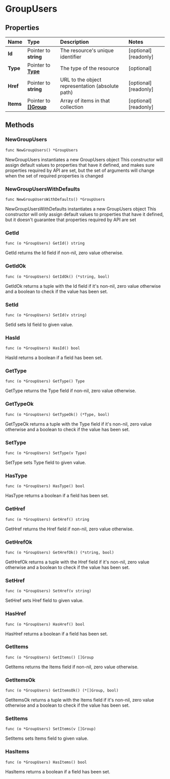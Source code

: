 # GroupUsers

## Properties

| Name | Type | Description | Notes |
| :--- | :--- | :--- | :--- |
| **Id** | Pointer to **string** | The resource's unique identifier | \[optional\] \[readonly\] |
| **Type** | Pointer to [**Type**](type.md) | The type of the resource | \[optional\] |
| **Href** | Pointer to **string** | URL to the object representation \(absolute path\) | \[optional\] \[readonly\] |
| **Items** | Pointer to [**\[\]Group**](group.md) | Array of items in that collection | \[optional\] \[readonly\] |

## Methods

### NewGroupUsers

`func NewGroupUsers() *GroupUsers`

NewGroupUsers instantiates a new GroupUsers object This constructor will assign default values to properties that have it defined, and makes sure properties required by API are set, but the set of arguments will change when the set of required properties is changed

### NewGroupUsersWithDefaults

`func NewGroupUsersWithDefaults() *GroupUsers`

NewGroupUsersWithDefaults instantiates a new GroupUsers object This constructor will only assign default values to properties that have it defined, but it doesn't guarantee that properties required by API are set

### GetId

`func (o *GroupUsers) GetId() string`

GetId returns the Id field if non-nil, zero value otherwise.

### GetIdOk

`func (o *GroupUsers) GetIdOk() (*string, bool)`

GetIdOk returns a tuple with the Id field if it's non-nil, zero value otherwise and a boolean to check if the value has been set.

### SetId

`func (o *GroupUsers) SetId(v string)`

SetId sets Id field to given value.

### HasId

`func (o *GroupUsers) HasId() bool`

HasId returns a boolean if a field has been set.

### GetType

`func (o *GroupUsers) GetType() Type`

GetType returns the Type field if non-nil, zero value otherwise.

### GetTypeOk

`func (o *GroupUsers) GetTypeOk() (*Type, bool)`

GetTypeOk returns a tuple with the Type field if it's non-nil, zero value otherwise and a boolean to check if the value has been set.

### SetType

`func (o *GroupUsers) SetType(v Type)`

SetType sets Type field to given value.

### HasType

`func (o *GroupUsers) HasType() bool`

HasType returns a boolean if a field has been set.

### GetHref

`func (o *GroupUsers) GetHref() string`

GetHref returns the Href field if non-nil, zero value otherwise.

### GetHrefOk

`func (o *GroupUsers) GetHrefOk() (*string, bool)`

GetHrefOk returns a tuple with the Href field if it's non-nil, zero value otherwise and a boolean to check if the value has been set.

### SetHref

`func (o *GroupUsers) SetHref(v string)`

SetHref sets Href field to given value.

### HasHref

`func (o *GroupUsers) HasHref() bool`

HasHref returns a boolean if a field has been set.

### GetItems

`func (o *GroupUsers) GetItems() []Group`

GetItems returns the Items field if non-nil, zero value otherwise.

### GetItemsOk

`func (o *GroupUsers) GetItemsOk() (*[]Group, bool)`

GetItemsOk returns a tuple with the Items field if it's non-nil, zero value otherwise and a boolean to check if the value has been set.

### SetItems

`func (o *GroupUsers) SetItems(v []Group)`

SetItems sets Items field to given value.

### HasItems

`func (o *GroupUsers) HasItems() bool`

HasItems returns a boolean if a field has been set.


